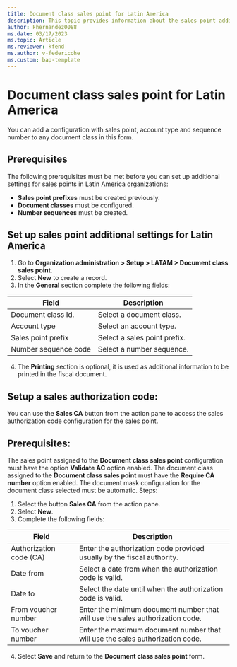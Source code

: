 ```yaml
---
title: Document class sales point for Latin America
description: This topic provides information about the sales point additional settings configuration for Latin America. 
author: Fhernandez0088
ms.date: 03/17/2023
ms.topic: Article
ms.reviewer: kfend
ms.author: v-federicohe 
ms.custom: bap-template
---
```

# Document class sales point for Latin America
You can add a configuration with sales point, account type and sequence number to any document class in this form.
## Prerequisites
The following prerequisites must be met before you can set up additional settings for sales points in Latin America organizations:
- **Sales point prefixes** must be created previously.
- **Document classes** must be configured.
- **Number sequences** must be created.
## Set up sales point additional settings for Latin America
1. Go to **Organization administration > Setup > LATAM > Document class sales point**.
2. Select **New** to create a record.
3. In the **General** section complete the following fields:

| Field                | Description                  |
|----------------------|------------------------------|
| Document class Id.   | Select a document class.     |
| Account type         | Select an account type.      |
| Sales point prefix   | Select a sales point prefix. |
| Number sequence code | Select a number sequence.    |

4. The **Printing** section is optional, it is used as additional information to be printed in the fiscal document.
## Setup a sales authorization code:
You can use the **Sales CA** button from the action pane to access the sales authorization code configuration for the sales point.
## Prerequisites:
The sales point assigned to the **Document class sales point** configuration must have the option **Validate AC** option enabled.
The document class assigned to the **Document class sales point** must have the **Require CA number** option enabled.
The document mask configuration for the document class selected must be automatic.
Steps:
1. Select the button **Sales CA** from the action pane.
2. Select **New**.
3. Complete the following fields:

| Field                   | Description                                                                   |
|-------------------------|-------------------------------------------------------------------------------|
| Authorization code (CA) | Enter the authorization code provided usually by the fiscal authority.        |
| Date from               | Select a date from when the authorization code is valid.                      |
| Date to                 | Select the date until when the authorization code is valid.                   |
| From voucher number     | Enter the minimum document number that will use the sales authorization code. |
| To voucher number       | Enter the maximum document number that will use the sales authorization code. |
4. Select **Save** and return to the **Document class sales point** form.
